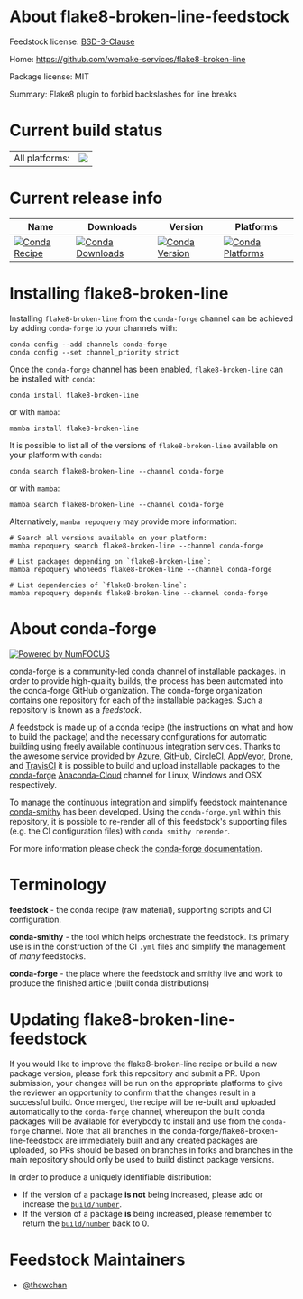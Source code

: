 About flake8-broken-line-feedstock
==================================

Feedstock license: [BSD-3-Clause](https://github.com/conda-forge/flake8-broken-line-feedstock/blob/main/LICENSE.txt)

Home: https://github.com/wemake-services/flake8-broken-line

Package license: MIT

Summary: Flake8 plugin to forbid backslashes for line breaks

Current build status
====================


<table><tr><td>All platforms:</td>
    <td>
      <a href="https://dev.azure.com/conda-forge/feedstock-builds/_build/latest?definitionId=14475&branchName=main">
        <img src="https://dev.azure.com/conda-forge/feedstock-builds/_apis/build/status/flake8-broken-line-feedstock?branchName=main">
      </a>
    </td>
  </tr>
</table>

Current release info
====================

| Name | Downloads | Version | Platforms |
| --- | --- | --- | --- |
| [![Conda Recipe](https://img.shields.io/badge/recipe-flake8--broken--line-green.svg)](https://anaconda.org/conda-forge/flake8-broken-line) | [![Conda Downloads](https://img.shields.io/conda/dn/conda-forge/flake8-broken-line.svg)](https://anaconda.org/conda-forge/flake8-broken-line) | [![Conda Version](https://img.shields.io/conda/vn/conda-forge/flake8-broken-line.svg)](https://anaconda.org/conda-forge/flake8-broken-line) | [![Conda Platforms](https://img.shields.io/conda/pn/conda-forge/flake8-broken-line.svg)](https://anaconda.org/conda-forge/flake8-broken-line) |

Installing flake8-broken-line
=============================

Installing `flake8-broken-line` from the `conda-forge` channel can be achieved by adding `conda-forge` to your channels with:

```
conda config --add channels conda-forge
conda config --set channel_priority strict
```

Once the `conda-forge` channel has been enabled, `flake8-broken-line` can be installed with `conda`:

```
conda install flake8-broken-line
```

or with `mamba`:

```
mamba install flake8-broken-line
```

It is possible to list all of the versions of `flake8-broken-line` available on your platform with `conda`:

```
conda search flake8-broken-line --channel conda-forge
```

or with `mamba`:

```
mamba search flake8-broken-line --channel conda-forge
```

Alternatively, `mamba repoquery` may provide more information:

```
# Search all versions available on your platform:
mamba repoquery search flake8-broken-line --channel conda-forge

# List packages depending on `flake8-broken-line`:
mamba repoquery whoneeds flake8-broken-line --channel conda-forge

# List dependencies of `flake8-broken-line`:
mamba repoquery depends flake8-broken-line --channel conda-forge
```


About conda-forge
=================

[![Powered by
NumFOCUS](https://img.shields.io/badge/powered%20by-NumFOCUS-orange.svg?style=flat&colorA=E1523D&colorB=007D8A)](https://numfocus.org)

conda-forge is a community-led conda channel of installable packages.
In order to provide high-quality builds, the process has been automated into the
conda-forge GitHub organization. The conda-forge organization contains one repository
for each of the installable packages. Such a repository is known as a *feedstock*.

A feedstock is made up of a conda recipe (the instructions on what and how to build
the package) and the necessary configurations for automatic building using freely
available continuous integration services. Thanks to the awesome service provided by
[Azure](https://azure.microsoft.com/en-us/services/devops/), [GitHub](https://github.com/),
[CircleCI](https://circleci.com/), [AppVeyor](https://www.appveyor.com/),
[Drone](https://cloud.drone.io/welcome), and [TravisCI](https://travis-ci.com/)
it is possible to build and upload installable packages to the
[conda-forge](https://anaconda.org/conda-forge) [Anaconda-Cloud](https://anaconda.org/)
channel for Linux, Windows and OSX respectively.

To manage the continuous integration and simplify feedstock maintenance
[conda-smithy](https://github.com/conda-forge/conda-smithy) has been developed.
Using the ``conda-forge.yml`` within this repository, it is possible to re-render all of
this feedstock's supporting files (e.g. the CI configuration files) with ``conda smithy rerender``.

For more information please check the [conda-forge documentation](https://conda-forge.org/docs/).

Terminology
===========

**feedstock** - the conda recipe (raw material), supporting scripts and CI configuration.

**conda-smithy** - the tool which helps orchestrate the feedstock.
                   Its primary use is in the construction of the CI ``.yml`` files
                   and simplify the management of *many* feedstocks.

**conda-forge** - the place where the feedstock and smithy live and work to
                  produce the finished article (built conda distributions)


Updating flake8-broken-line-feedstock
=====================================

If you would like to improve the flake8-broken-line recipe or build a new
package version, please fork this repository and submit a PR. Upon submission,
your changes will be run on the appropriate platforms to give the reviewer an
opportunity to confirm that the changes result in a successful build. Once
merged, the recipe will be re-built and uploaded automatically to the
`conda-forge` channel, whereupon the built conda packages will be available for
everybody to install and use from the `conda-forge` channel.
Note that all branches in the conda-forge/flake8-broken-line-feedstock are
immediately built and any created packages are uploaded, so PRs should be based
on branches in forks and branches in the main repository should only be used to
build distinct package versions.

In order to produce a uniquely identifiable distribution:
 * If the version of a package **is not** being increased, please add or increase
   the [``build/number``](https://docs.conda.io/projects/conda-build/en/latest/resources/define-metadata.html#build-number-and-string).
 * If the version of a package **is** being increased, please remember to return
   the [``build/number``](https://docs.conda.io/projects/conda-build/en/latest/resources/define-metadata.html#build-number-and-string)
   back to 0.

Feedstock Maintainers
=====================

* [@thewchan](https://github.com/thewchan/)

